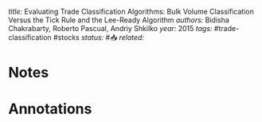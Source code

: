 *title:* Evaluating Trade Classification Algorithms: Bulk Volume Classification Versus the Tick Rule and the Lee-Ready Algorithm
*authors:* Bidisha Chakrabarty, Roberto Pascual, Andriy Shkilko
*year:* 2015
*tags:* #trade-classification #stocks
*status:* #📥
*related:*

# Notes 

# Annotations